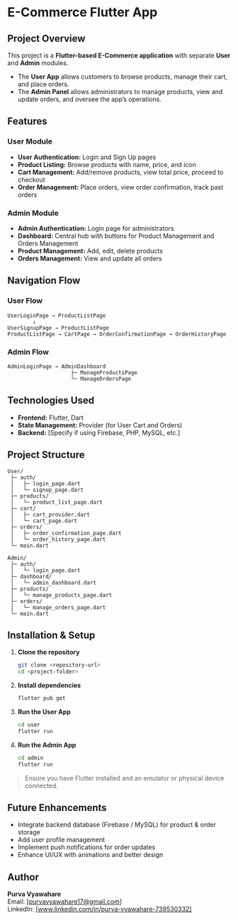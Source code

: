 # E-Commerce Flutter App

## Project Overview
This project is a **Flutter-based E-Commerce application** with separate **User** and **Admin** modules.

- The **User App** allows customers to browse products, manage their cart, and place orders.
- The **Admin Panel** allows administrators to manage products, view and update orders, and oversee the app’s operations.

## Features

### User Module
- **User Authentication:** Login and Sign Up pages
- **Product Listing:** Browse products with name, price, and icon
- **Cart Management:** Add/remove products, view total price, proceed to checkout
- **Order Management:** Place orders, view order confirmation, track past orders

### Admin Module
- **Admin Authentication:** Login page for administrators
- **Dashboard:** Central hub with buttons for Product Management and Orders Management
- **Product Management:** Add, edit, delete products
- **Orders Management:** View and update all orders

## Navigation Flow

### User Flow
```
UserLoginPage → ProductListPage
        ↓
UserSignupPage → ProductListPage
ProductListPage → CartPage → OrderConfirmationPage → OrderHistoryPage
```

### Admin Flow
```
AdminLoginPage → AdminDashboard
                    ├─ ManageProductsPage
                    └─ ManageOrdersPage
```

## Technologies Used
- **Frontend:** Flutter, Dart
- **State Management:** Provider (for User Cart and Orders)
- **Backend:** [Specify if using Firebase, PHP, MySQL, etc.]

## Project Structure
```
User/
 ├─ auth/
 │   ├─ login_page.dart
 │   └─ signup_page.dart
 ├─ products/
 │   └─ product_list_page.dart
 ├─ cart/
 │   ├─ cart_provider.dart
 │   └─ cart_page.dart
 ├─ orders/
 │   ├─ order_confirmation_page.dart
 │   └─ order_history_page.dart
 └─ main.dart

Admin/
 ├─ auth/
 │   └─ login_page.dart
 ├─ dashboard/
 │   └─ admin_dashboard.dart
 ├─ products/
 │   └─ manage_products_page.dart
 ├─ orders/
 │   └─ manage_orders_page.dart
 └─ main.dart
```

## Installation & Setup

1. **Clone the repository**
   ```bash
   git clone <repository-url>
   cd <project-folder>
   ```

2. **Install dependencies**
   ```bash
   flutter pub get
   ```

3. **Run the User App**
   ```bash
   cd user
   flutter run
   ```

4. **Run the Admin App**
   ```bash
   cd admin
   flutter run
   ```

> Ensure you have Flutter installed and an emulator or physical device connected.

## Future Enhancements
- Integrate backend database (Firebase / MySQL) for product & order storage
- Add user profile management
- Implement push notifications for order updates
- Enhance UI/UX with animations and better design

## Author
**Purva Vyawahare**  
Email: [purvavyawahare17@gmail.com]  
LinkedIn: [www.linkedin.com/in/purva-vyawahare-739530332]

